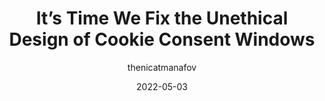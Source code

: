 ---
author: thenicatmanafov
date: 2022-05-03
permalink: false
publisher: uxdesigncc
tags:
  - design
  - ethics
  - cookies
  - legal
target_url: https://uxdesign.cc/unethical-design-of-cookie-consent-windows-857ef68f1bd6
title: It’s Time We Fix the Unethical Design of Cookie Consent Windows
---